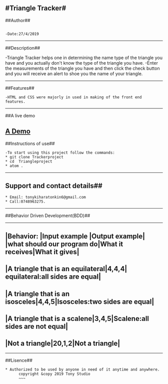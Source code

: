 #Triangle Tracker#
-------------------------
##Author##

 ~~~-![tony](Home/Downloads/tony.jpg)Tony Kihara.

-Date:27/4/2019
~~~

---------------
##Description##

-Triangle Tracker helps one in determining the name type of the triangle you have and you actually don't know the type of the triangle you have.
-Enter the measurements of the triangle you have and then click the check button and you will receive an alert to shoe you the name of your triangle.

--------------------------------------------------------
##Features##

~~~-The language used was JavaScript.
-HTML and CSS were majorly in used in making of the front end features.
~~~
------------------------------------------------------------------
##A live demo

[A Demo]( https://kihara-tony.github.io/TRIANGLEPROJECT/.)
-------------------------------------------------------------------

##Instructions of use##
~~~
-To start using this project follow the commands:
* git clone Trackerproject
* cd  Triangleproject
* atom .
~~~
-------------------------------------------------------------------------

## Support and contact details##
~~~
* Email: tonykiharatonkin6@gmail.com
* Call:0748963275.
~~~
------------------------------------------------------------------
##Behavior Driven Development(BDD)##

-----------------------------------------------------------
|Behavior:                 |Input example   |Output  example|
|what should our program do|What it receives|What it gives|
---------------------------------------------------------
|A triangle that is an equilateral|4,4,4| equilateral:all sides are equal|
------------------------------------------------------------------
|A triangle that is an isosceles|4,4,5|Isosceles:two sides are equal|
----------------------------------------------------------------------
|A triangle that is a scalene|3,4,5|Scalene:all sides are not equal|
------------------------------------------------------------------
|Not a triangle|20,1,2|Not a triangle|
---------------------------------------

--------------------------------------------------------------------
##Lisence##
~~~
* Authorized to be used by anyone in need of it anytime and anywhere.
      copyright &copy 2019 Tony Studio
      ~~~
